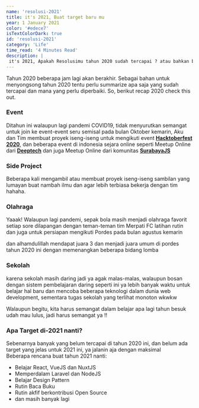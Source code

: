 ```yaml
---
name: 'resolusi-2021'
title: it's 2021, Buat target baru mu
year: 1 January 2021
color: '#edece7'
isTextColorDark: true
id: 'resolusi-2021'
category: 'Life'
time_read: '4 Minutes Read'
description: |
 it's 2021, Apakah Resolusimu tahun 2020 sudah tercapai ? atau bahkan belum tercapai semua ? yuk instropeksi diri
---
```


Tahun 2020 beberapa jam lagi akan berakhir.
Sebagai bahan untuk menyongsong tahun 2020 tentu perlu summarize apa saja yang sudah tercapai dan mana yang perlu diperbaiki.
So, berikut recap 2020 check this out.

### Event
Ditahun ini walaupun lagi pandemi COVID19, tidak menyurutkan semangat untuk join ke event-event seru semisal pada bulan Oktober kemarin, Aku dan Tim membuat proyek iseng-iseng untuk mengikuti event <b><a href="hacktoberfest.digitalocean.com/">Hacktoberfest 2020</a></b>, dan beberapa event di indonesia sejara online seperti Meetup Online dari <b><a href="https://deeptech.id/">Deeptech</a></b> dan juga Meetup Online dari komunitas <b><a href="https://surabayajs.org/">SurabayaJS</a></b> 

### Side Project
Beberapa kali mengambil atau membuat proyek iseng-iseng sambilan yang lumayan buat nambah ilmu dan agar lebih terbiasa bekerja dengan tim hahaha.

### Olahraga
Yaaak! Walaupun lagi pandemi, sepak bola masih menjadi olahraga favorit setiap sore dilapangan dengan teman-teman tim Merpati FC latihan rutin dan juga untuk persiapan mengikuti Pordes pada bulan agustus kemarin

dan alhamdulillah mendapat juara 3 dan menjadi juara umum di pordes tahun 2020 ini dengan memenangkan beberapa bidang lomba

### Sekolah

karena sekolah masih daring jadi ya agak malas-malas, walaupun bosan dengan sistem pembelajaran daring seperti ini ya lebih banyak waktu untuk belajar hal baru dan mencoba beberapa teknologi dalam dunia web development, sementara tugas sekolah yang terlihat monoton wkwkw 

Walaupun begitu, kita harus semangat dalam belajar apa lagi tahun besuk udah mau lulus, jadi harus semangat ya !!

### Apa Target di-2021 nanti?
Sebenarnya banyak yang belum tercapai di tahun 2020 ini, dan belum ada target yang jelas untuk 2021 ini, ya jalanin aja dengan maksimal  <br>
Beberapa rencana buat tahun 2021 nanti:
- Belajar React, VueJS dan NuxtJS
- Memperdalam Laravel dan NodeJS
- Belajar Design Pattern
- Rutin Baca Buku
- Rutin akfif berkontribusi Open Source
- dan masih banyak lagi
